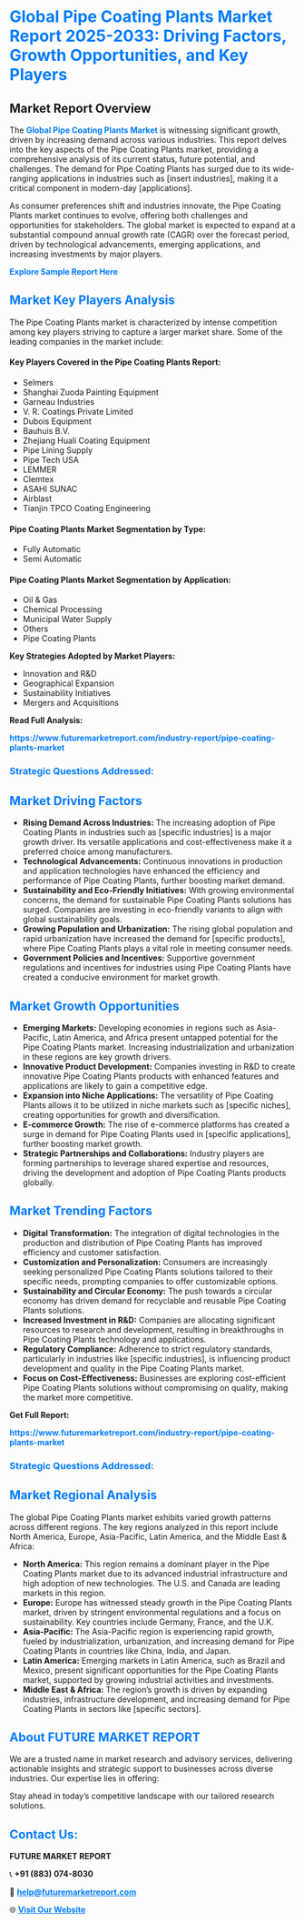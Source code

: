 <h1 style="color: #007BFF;">Global Pipe Coating Plants Market Report 2025-2033: Driving Factors, Growth Opportunities, and Key Players</h1>

<section id="overview">
<h2>Market Report Overview</h2>
<p>The <a href="https://www.futuremarketreport.com/industry-report/pipe-coating-plants-market" style="color: #007BFF; text-decoration: none;"><strong>Global Pipe Coating Plants Market</strong></a> is witnessing significant growth, driven by increasing demand across various industries. This report delves into the key aspects of the Pipe Coating Plants market, providing a comprehensive analysis of its current status, future potential, and challenges. The demand for Pipe Coating Plants has surged due to its wide-ranging applications in industries such as [insert industries], making it a critical component in modern-day [applications].</p>
<p>As consumer preferences shift and industries innovate, the Pipe Coating Plants market continues to evolve, offering both challenges and opportunities for stakeholders. The global market is expected to expand at a substantial compound annual growth rate (CAGR) over the forecast period, driven by technological advancements, emerging applications, and increasing investments by major players.</p>
</section>

<section id="overview">
<p><a href="https://www.futuremarketreport.com/request-sample/reportId=124754" style="color: #007BFF; text-decoration: none;"><strong>Explore Sample Report Here</strong></a></p>
</section>

<section id="key-players">
<h2 style="color: #007BFF;">Market Key Players Analysis</h2>
<p>The Pipe Coating Plants market is characterized by intense competition among key players striving to capture a larger market share. Some of the leading companies in the market include:</p>
<h4>Key Players Covered in the Pipe Coating Plants Report:</h4>
<ul><li>Selmers</li><li>Shanghai Zuoda Painting Equipment</li><li>Garneau Industries</li><li>V. R. Coatings Private Limited</li><li>Dubois Equipment</li><li>Bauhuis B.V.</li><li>Zhejiang Huali Coating Equipment</li><li>Pipe Lining Supply</li><li>Pipe Tech USA</li><li>LEMMER</li><li>Clemtex</li><li>ASAHI SUNAC</li><li>Airblast</li><li>Tianjin TPCO Coating Engineering</li></ul>
<h4>Pipe Coating Plants Market Segmentation by Type:</h4>
<ul><li>Fully Automatic</li><li>Semi Automatic</li></ul>

<h4>Pipe Coating Plants Market Segmentation by Application:</h4>
<ul><li>Oil &amp; Gas</li><li>Chemical Processing</li><li>Municipal Water Supply</li><li>Others</li><li>Pipe Coating Plants</li></ul>
<p><strong>Key Strategies Adopted by Market Players:</strong></p>
<ul>
<li>Innovation and R&D</li>
<li>Geographical Expansion</li>
<li>Sustainability Initiatives</li>
<li>Mergers and Acquisitions</li>
</ul>
</section>

<section>
<p><strong>Read Full Analysis: </strong></p><a href="https://www.futuremarketreport.com/industry-report/pipe-coating-plants-market" style="color: #007BFF; text-decoration: none;"><strong>https://www.futuremarketreport.com/industry-report/pipe-coating-plants-market</strong></a>
<h3 style="color: #007BFF;">Strategic Questions Addressed:</h3>
</section>

<section id="driving-factors">
<h2 style="color: #007BFF;">Market Driving Factors</h2>
<ul>
<li><strong>Rising Demand Across Industries:</strong> The increasing adoption of Pipe Coating Plants in industries such as [specific industries] is a major growth driver. Its versatile applications and cost-effectiveness make it a preferred choice among manufacturers.</li>
<li><strong>Technological Advancements:</strong> Continuous innovations in production and application technologies have enhanced the efficiency and performance of Pipe Coating Plants, further boosting market demand.</li>
<li><strong>Sustainability and Eco-Friendly Initiatives:</strong> With growing environmental concerns, the demand for sustainable Pipe Coating Plants solutions has surged. Companies are investing in eco-friendly variants to align with global sustainability goals.</li>
<li><strong>Growing Population and Urbanization:</strong> The rising global population and rapid urbanization have increased the demand for [specific products], where Pipe Coating Plants plays a vital role in meeting consumer needs.</li>
<li><strong>Government Policies and Incentives:</strong> Supportive government regulations and incentives for industries using Pipe Coating Plants have created a conducive environment for market growth.</li>
</ul>
</section>

<section id="growth-opportunities">
<h2 style="color: #007BFF;">Market Growth Opportunities</h2>
<ul>
<li><strong>Emerging Markets:</strong> Developing economies in regions such as Asia-Pacific, Latin America, and Africa present untapped potential for the Pipe Coating Plants market. Increasing industrialization and urbanization in these regions are key growth drivers.</li>
<li><strong>Innovative Product Development:</strong> Companies investing in R&D to create innovative Pipe Coating Plants products with enhanced features and applications are likely to gain a competitive edge.</li>
<li><strong>Expansion into Niche Applications:</strong> The versatility of Pipe Coating Plants allows it to be utilized in niche markets such as [specific niches], creating opportunities for growth and diversification.</li>
<li><strong>E-commerce Growth:</strong> The rise of e-commerce platforms has created a surge in demand for Pipe Coating Plants used in [specific applications], further boosting market growth.</li>
<li><strong>Strategic Partnerships and Collaborations:</strong> Industry players are forming partnerships to leverage shared expertise and resources, driving the development and adoption of Pipe Coating Plants products globally.</li>
</ul>
</section>

<section id="trending-factors">
<h2 style="color: #007BFF;">Market Trending Factors</h2>
<ul>
<li><strong>Digital Transformation:</strong> The integration of digital technologies in the production and distribution of Pipe Coating Plants has improved efficiency and customer satisfaction.</li>
<li><strong>Customization and Personalization:</strong> Consumers are increasingly seeking personalized Pipe Coating Plants solutions tailored to their specific needs, prompting companies to offer customizable options.</li>
<li><strong>Sustainability and Circular Economy:</strong> The push towards a circular economy has driven demand for recyclable and reusable Pipe Coating Plants solutions.</li>
<li><strong>Increased Investment in R&D:</strong> Companies are allocating significant resources to research and development, resulting in breakthroughs in Pipe Coating Plants technology and applications.</li>
<li><strong>Regulatory Compliance:</strong> Adherence to strict regulatory standards, particularly in industries like [specific industries], is influencing product development and quality in the Pipe Coating Plants market.</li>
<li><strong>Focus on Cost-Effectiveness:</strong> Businesses are exploring cost-efficient Pipe Coating Plants solutions without compromising on quality, making the market more competitive.</li>
</ul>
</section>

<section>
<p><strong>Get Full Report: </strong></p><a href="https://www.futuremarketreport.com/industry-report/pipe-coating-plants-market" style="color: #007BFF; text-decoration: none;"><strong>https://www.futuremarketreport.com/industry-report/pipe-coating-plants-market</strong></a>
<h3 style="color: #007BFF;">Strategic Questions Addressed:</h3>
</section>


<section id="regional-analysis">
<h2 style="color: #007BFF;">Market Regional Analysis</h2>
<p>The global Pipe Coating Plants market exhibits varied growth patterns across different regions. The key regions analyzed in this report include North America, Europe, Asia-Pacific, Latin America, and the Middle East & Africa:</p>
<ul>
<li><strong>North America:</strong> This region remains a dominant player in the Pipe Coating Plants market due to its advanced industrial infrastructure and high adoption of new technologies. The U.S. and Canada are leading markets in this region.</li>
<li><strong>Europe:</strong> Europe has witnessed steady growth in the Pipe Coating Plants market, driven by stringent environmental regulations and a focus on sustainability. Key countries include Germany, France, and the U.K.</li>
<li><strong>Asia-Pacific:</strong> The Asia-Pacific region is experiencing rapid growth, fueled by industrialization, urbanization, and increasing demand for Pipe Coating Plants in countries like China, India, and Japan.</li>
<li><strong>Latin America:</strong> Emerging markets in Latin America, such as Brazil and Mexico, present significant opportunities for the Pipe Coating Plants market, supported by growing industrial activities and investments.</li>
<li><strong>Middle East & Africa:</strong> The region’s growth is driven by expanding industries, infrastructure development, and increasing demand for Pipe Coating Plants in sectors like [specific sectors].</li>
</ul>
</section>

<footer>
<h2 style="color: #007BFF;">About FUTURE MARKET REPORT</h2>
<p>We are a trusted name in market research and advisory services, delivering actionable insights and strategic support to businesses across diverse industries. Our expertise lies in offering:</p>

<p>Stay ahead in today’s competitive landscape with our tailored research solutions.</p>

<h2 style="color: #007BFF;">Contact Us:</h2>
<p><strong>FUTURE MARKET REPORT</strong></p>
<p>📞 <strong>+91 (883) 074-8030</strong></p>
<p>📧 <strong><a href="mailto:help@futuremarketreport.com" style="color: #007BFF;">help@futuremarketreport.com</a></strong></p>
<p>🌐 <strong><a href="https://www.futuremarketreport.com/" style="color: #007BFF;">Visit Our Website</a></strong></p>
</footer>